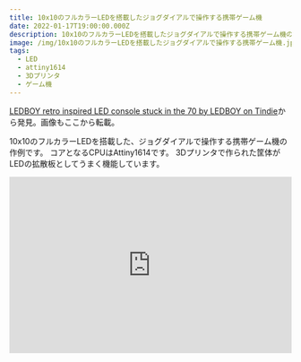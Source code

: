 ```yaml
---
title: 10x10のフルカラーLEDを搭載したジョグダイアルで操作する携帯ゲーム機
date: 2022-01-17T19:00:00.000Z
description: 10x10のフルカラーLEDを搭載したジョグダイアルで操作する携帯ゲーム機の作例を紹介します
image: /img/10x10のフルカラーLEDを搭載したジョグダイアルで操作する携帯ゲーム機.jpg
tags:
  - LED
  - attiny1614
  - 3Dプリンタ
  - ゲーム機
---
```

[LEDBOY retro inspired LED console stuck in the 70 by LEDBOY on Tindie](https://www.tindie.com/products/fanfirt/ledboy-retro-inspired-led-console-stuck-in-the-70/)から発見。画像もここから転載。

10x10のフルカラーLEDを搭載した、ジョグダイアルで操作する携帯ゲーム機の作例です。
コアとなるCPUはAttiny1614です。
3Dプリンタで作られた筐体がLEDの拡散板としてうまく機能しています。

<iframe width="100%" height="315" src="https://www.youtube.com/embed/JVJ3g5iHm30" title="YouTube video player" frameborder="0" allow="accelerometer; autoplay; clipboard-write; encrypted-media; gyroscope; picture-in-picture" allowfullscreen></iframe>

